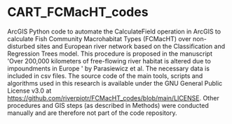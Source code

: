 # CART_FCMacHT_codes
ArcGIS Python code to automate the CalculateField operation in ArcGIS to calculate Fish Community Macrohabitat Types (FCMacHT) over non-disturbed sites and European river network based on the Classification and Regression Trees model. This procedure is proposed in the manuscript 'Over 200,000 kilometers of free-flowing river habitat is altered due to impoundments in Europe ' by Parasiewicz et al. The necessary data is included in csv files. The source code of the main tools, scripts and algorithms used in this research is available under the GNU General Public License v3.0 at https://github.com/riverpiotr/FCMacHT_codes/blob/main/LICENSE. Other procedures and GIS steps (as described in Methods) were conducted manually and are therefore not part of the code repository.
